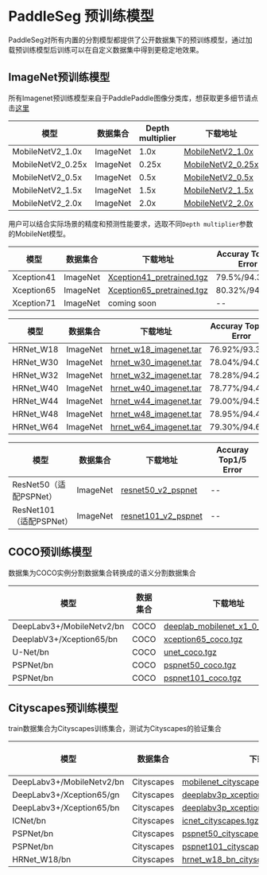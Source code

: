 # PaddleSeg 预训练模型

PaddleSeg对所有内置的分割模型都提供了公开数据集下的预训练模型，通过加载预训练模型后训练可以在自定义数据集中得到更稳定地效果。

## ImageNet预训练模型

所有Imagenet预训练模型来自于PaddlePaddle图像分类库，想获取更多细节请点击[这里](https://github.com/PaddlePaddle/models/tree/develop/PaddleCV/image_classification)

| 模型 | 数据集合 | Depth multiplier | 下载地址 | Accuray Top1/5 Error|
|---|---|---|---|---|
| MobileNetV2_1.0x  | ImageNet | 1.0x | [MobileNetV2_1.0x](https://paddle-imagenet-models-name.bj.bcebos.com/MobileNetV2_pretrained.tar) | 72.15%/90.65% |
| MobileNetV2_0.25x | ImageNet | 0.25x |[MobileNetV2_0.25x](https://paddle-imagenet-models-name.bj.bcebos.com/MobileNetV2_x0_25_pretrained.tar) | 53.21%/76.52% |
| MobileNetV2_0.5x  | ImageNet | 0.5x | [MobileNetV2_0.5x](https://paddle-imagenet-models-name.bj.bcebos.com/MobileNetV2_x0_5_pretrained.tar) | 65.03%/85.72% |
| MobileNetV2_1.5x  | ImageNet | 1.5x | [MobileNetV2_1.5x](https://paddle-imagenet-models-name.bj.bcebos.com/MobileNetV2_x1_5_pretrained.tar) | 74.12%/91.67% |
| MobileNetV2_2.0x  | ImageNet | 2.0x | [MobileNetV2_2.0x](https://paddle-imagenet-models-name.bj.bcebos.com/MobileNetV2_x2_0_pretrained.tar) | 75.23%/92.58% |

用户可以结合实际场景的精度和预测性能要求，选取不同`Depth multiplier`参数的MobileNet模型。

| 模型 | 数据集合 | 下载地址 | Accuray Top1/5 Error |
|---|---|---|---|
| Xception41 | ImageNet | [Xception41_pretrained.tgz](https://paddleseg.bj.bcebos.com/models/Xception41_pretrained.tgz) | 79.5%/94.38% |
| Xception65 | ImageNet | [Xception65_pretrained.tgz](https://paddleseg.bj.bcebos.com/models/Xception65_pretrained.tgz) | 80.32%/94.47% |
| Xception71 | ImageNet | coming soon | -- |

| 模型 | 数据集合 | 下载地址 | Accuray Top1/5 Error |
|---|---|---|---|
| HRNet_W18 | ImageNet | [hrnet_w18_imagenet.tar](https://paddleseg.bj.bcebos.com/models/hrnet_w18_imagenet.tar) | 76.92%/93.39% |
| HRNet_W30 | ImageNet | [hrnet_w30_imagenet.tar](https://paddleseg.bj.bcebos.com/models/hrnet_w30_imagenet.tar) | 78.04%/94.02% |
| HRNet_W32 | ImageNet | [hrnet_w32_imagenet.tar](https://paddleseg.bj.bcebos.com/models/hrnet_w32_imagenet.tar) | 78.28%/94.24% |
| HRNet_W40 | ImageNet | [hrnet_w40_imagenet.tar](https://paddleseg.bj.bcebos.com/models/hrnet_w40_imagenet.tar) | 78.77%/94.47% |
| HRNet_W44 | ImageNet | [hrnet_w44_imagenet.tar](https://paddleseg.bj.bcebos.com/models/hrnet_w44_imagenet.tar) | 79.00%/94.51% |
| HRNet_W48 | ImageNet | [hrnet_w48_imagenet.tar](https://paddleseg.bj.bcebos.com/models/hrnet_w48_imagenet.tar) | 78.95%/94.42% |
| HRNet_W64 | ImageNet | [hrnet_w64_imagenet.tar](https://paddleseg.bj.bcebos.com/models/hrnet_w64_imagenet.tar) | 79.30%/94.61% |

| 模型 | 数据集合 | 下载地址 | Accuray Top1/5 Error |
|---|---|---|---|
| ResNet50（适配PSPNet） | ImageNet | [resnet50_v2_pspnet](https://paddleseg.bj.bcebos.com/resnet50_v2_pspnet.tgz)| -- |
| ResNet101（适配PSPNet） | ImageNet | [resnet101_v2_pspnet](https://paddleseg.bj.bcebos.com/resnet101_v2_pspnet.tgz)| -- |

## COCO预训练模型

数据集为COCO实例分割数据集合转换成的语义分割数据集合

| 模型 | 数据集合 | 下载地址 |Output Strid|multi-scale test| mIoU |
|---|---|---|---|---|---|
| DeepLabv3+/MobileNetv2/bn | COCO |[deeplab_mobilenet_x1_0_coco.tgz](https://bj.bcebos.com/v1/paddleseg/deeplab_mobilenet_x1_0_coco.tgz) | 16 | --| -- |
| DeeplabV3+/Xception65/bn | COCO | [xception65_coco.tgz](https://paddleseg.bj.bcebos.com/models/xception65_coco.tgz)| 16 | -- | -- |
| U-Net/bn | COCO | [unet_coco.tgz](https://paddleseg.bj.bcebos.com/models/unet_coco_v3.tgz) | 16 | -- | -- |
| PSPNet/bn | COCO | [pspnet50_coco.tgz](https://paddleseg.bj.bcebos.com/models/pspnet50_coco.tgz) | 16 | -- | -- |
| PSPNet/bn | COCO | [pspnet101_coco.tgz](https://paddleseg.bj.bcebos.com/models/pspnet101_coco.tgz) | 16 | -- | -- |

## Cityscapes预训练模型

train数据集合为Cityscapes训练集合，测试为Cityscapes的验证集合

| 模型 | 数据集合 | 下载地址 |Output Stride| mutli-scale test| mIoU on val|
|---|---|---|---|---|---|
| DeepLabv3+/MobileNetv2/bn | Cityscapes |[mobilenet_cityscapes.tgz](https://paddleseg.bj.bcebos.com/models/mobilenet_cityscapes.tgz) |16|false| 0.698|
| DeepLabv3+/Xception65/gn  | Cityscapes |[deeplabv3p_xception65_gn_cityscapes.tgz](https://paddleseg.bj.bcebos.com/models/deeplabv3p_xception65_cityscapes.tgz) |16|false| 0.7824 |
| DeepLabv3+/Xception65/bn | Cityscapes |[deeplabv3p_xception65_bn_cityscapes_.tgz](https://paddleseg.bj.bcebos.com/models/xception65_bn_cityscapes.tgz) | 16 | false | 0.7930 |
| ICNet/bn | Cityscapes |[icnet_cityscapes.tgz](https://paddleseg.bj.bcebos.com/models/icnet_cityscapes.tar.gz) |16|false| 0.6831 |
| PSPNet/bn | Cityscapes |[pspnet50_cityscapes.tgz](https://paddleseg.bj.bcebos.com/models/pspnet50_cityscapes.tgz) |16|false| 0.7013 |
| PSPNet/bn | Cityscapes |[pspnet101_cityscapes.tgz](https://paddleseg.bj.bcebos.com/models/pspnet101_cityscapes.tgz) |16|false| 0.7734 |
| HRNet_W18/bn | Cityscapes |[hrnet_w18_bn_cityscapes.tgz](https://paddleseg.bj.bcebos.com/models/hrnet_w18_bn_cityscapes.tgz) | 4 | false | 0.7936 |
